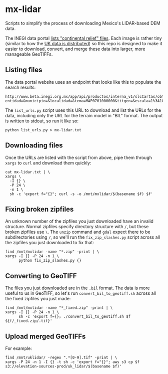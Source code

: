 # mx-lidar

Scripts to simplify the process of downloading Mexico's LIDAR-based DEM data.

The INEGI data portal [lists "continental relief" files](http://en.www.inegi.org.mx/temas/mapas/relieve/continental/). Each image is rather tiny (similar to how the [UK data is distributed](https://github.com/iandees/uk-lidar)) so this repo is designed to make it easier to download, convert, and merge these data into larger, more manageable GeoTIFFs.

## Listing files

The data portal website uses an endpoint that looks like this to populate the search results:

```
http://www.beta.inegi.org.mx/app/api/productos/interna_v1/slcCartas/obtenCartas?entidad=&municipio=&localidad=&tema=MAP0701000000&titgen=&escala=1%3A10+000&edicion=&formato=&buscar=&adv=false&rango=&tipoB=2&orden=4&pagina=1&tamano=100&ordenDesc=true
```

The `list_urls.py` script uses this URL to download and list the URLs for the data, including only the URL for the terrain model in "BIL" format. The output is written to stdout, so run it like so:

```
python list_urls.py > mx-lidar.txt
```

## Downloading files

Once the URLs are listed with the script from above, pipe them through `xargs` to `curl` and download them quickly:

```
cat mx-lidar.txt | \
xargs \
  -I {} \
  -P 24 \
  -n 1 \
  sh -c 'export f="{}"; curl -s -o /mnt/mxlidar/$(basename $f) $f'
```

## Fixing broken zipfiles

An unknown number of the zipfiles you just downloaded have an invalid structure. Normal zipfiles specify directory structure with `/`, but these broken zipfiles use `\`. The `unzip` command and `gdal` expect there to be subdirectories using `/`, so we'll run the `fix_zip_slashes.py` script across all the zipfiles you just downloaded to fix that:

```
find /mnt/mxlidar -name "*.zip" -print | \
xargs -I {} -P 24 -n 1 \
      python fix_zip_slashes.py {}
```

## Converting to GeoTIFF

The files you just downloaded are in the `.bil` format. The data is more useful to us in GeoTIFF, so let's run `convert_bil_to_geotiff.sh` across all the fixed zipfiles you just made:

```
find /mnt/mxlidar -name "*_fixed.zip" -print | \
xargs -I {} -P 24 -n 1 \
      sh -c 'export f={}; ./convert_bil_to_geotiff.sh $f ${f/_fixed.zip/.tif}'
```

## Upload merged GeoTIFFs

For example:

```
find /mnt/uklidar/ -regex ".*[0-9].tif" -print | \
xargs -P 24 -n 1 -I {} -t sh -c 'export f="{}"; aws s3 cp $f s3://elevation-sources-prod/uk_lidar/$(basename $f)'
```
